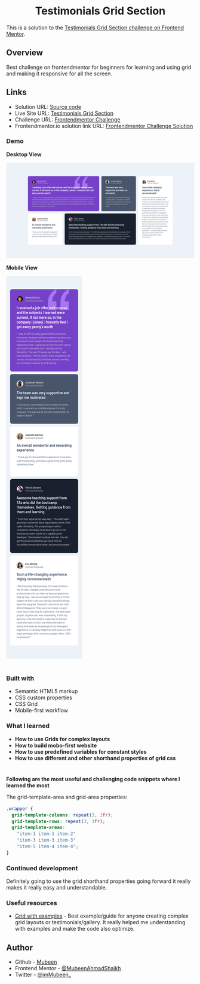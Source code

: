 <h1 align="center"> Testimonials Grid Section</h1>

This is a solution to the [Testimonials Grid Section challenge on Frontend Mentor](https://frontendmentor-testimonials-grid-section-main.netlify.app/).

## Overview

Best challenge on frontendmentor for beginners for learning and using grid and making it responsive for all the screen.

## Links

- Solution URL: [Source code](https://github.com/MubeenAhmadShaikh/FrontendMentorChallenges/tree/main/testimonials-grid-section-main)
- Live Site URL: [Testimonials Grid Section](https://frontendmentor-testimonials-grid-section-main.netlify.app/)
- Challenge URL: [Frontendmentor Challenge](https://www.frontendmentor.io/challenges/testimonials-grid-section-Nnw6J7Un7)
- Frontendmentor.io solution link URL: [Frontendmentor Challenge Solution](https://www.frontendmentor.io/solutions/testimonials-grid-section-CYL0QG0YW)

### Demo

**Desktop View**

<img src="solution-images/Desktop-view.png" alt="Desktop view"/>

**Mobile View**

<img src="solution-images/Mobile-view.png" alt="Mobile view"/>

#

### Built with

- Semantic HTML5 markup
- CSS custom properties
- CSS Grid
- Mobile-first workflow

### What I learned

- **How to use Grids for complex layouts**
- **How to build mobo-first website**
- **How to use predefined variables for constant styles**
- **How to use different and other shorthand properties of grid css**

#

**Following are the most useful and challenging code snippets where I learned the most**

The grid-template-area and grid-area properties:

```css
.wrapper {
  grid-template-columns: repeat(3, 1fr);
  grid-template-rows: repeat(3, 1fr);
  grid-template-areas:
    "item-1 item-1 item-2"
    "item-3 item-3 item-3"
    "item-5 item-4 item-4";
}
```

### Continued development

Definitely going to use the grid shorthand properties going forward it really makes it really easy and understandable.

### Useful resources

- [Grid with examples](https://gridbyexample.com/examples/) - Best example/guide for anyone creating complex grid layouts or testimonials/gallery. It really helped me understanding with examples and make the code also optimize.

## Author

- Github - [Mubeen](https://github.com/MubeenAhmadShaikh/)
- Frontend Mentor - [@MubeenAhmadShaikh](https://www.frontendmentor.io/profile/MubeenAhmadShaikh)
- Twitter - [@imMubeen\_](https://www.twitter.com/imMubeen_)
